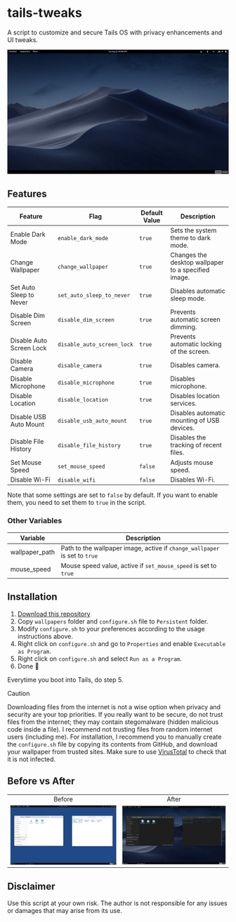 # tails-tweaks

A script to customize and secure Tails OS with privacy enhancements and UI tweaks.

![](https://raw.githubusercontent.com/Tetrax-10/tails-tweaks/main/assets/showcase.jpg)

## Features

| Feature                  | Flag                       | Default Value | Description                                         |
| ------------------------ | -------------------------- | ------------- | --------------------------------------------------- |
| Enable Dark Mode         | `enable_dark_mode`         | `true`        | Sets the system theme to dark mode.                 |
| Change Wallpaper         | `change_wallpaper`         | `true`        | Changes the desktop wallpaper to a specified image. |
| Set Auto Sleep to Never  | `set_auto_sleep_to_never`  | `true`        | Disables automatic sleep mode.                      |
| Disable Dim Screen       | `disable_dim_screen`       | `true`        | Prevents automatic screen dimming.                  |
| Disable Auto Screen Lock | `disable_auto_screen_lock` | `true`        | Prevents automatic locking of the screen.           |
| Disable Camera           | `disable_camera`           | `true`        | Disables camera.                                    |
| Disable Microphone       | `disable_microphone`       | `true`        | Disables microphone.                                |
| Disable Location         | `disable_location`         | `true`        | Disables location services.                         |
| Disable USB Auto Mount   | `disable_usb_auto_mount`   | `true`        | Disables automatic mounting of USB devices.         |
| Disable File History     | `disable_file_history`     | `true`        | Disables the tracking of recent files.              |
| Set Mouse Speed          | `set_mouse_speed`          | `false`       | Adjusts mouse speed.                                |
| Disable Wi-Fi            | `disable_wifi`             | `false`       | Disables Wi-Fi.                                     |

Note that some settings are set to `false` by default. If you want to enable them, you need to set them to `true` in the script.

### Other Variables

| Variable       | Description                                                                |
| -------------- | -------------------------------------------------------------------------- |
| wallpaper_path | Path to the wallpaper image, active if `change_wallpaper` is set to `true` |
| mouse_speed    | Mouse speed value, active if `set_mouse_speed` is set to `true`            |

## Installation

1. [Download this repository](https://github.com/Tetrax-10/tails-tweaks/archive/refs/heads/main.zip)
2. Copy `wallpapers` folder and `configure.sh` file to `Persistent` folder.
3. Modify `configure.sh` to your preferences according to the usage instructions above.
4. Right click on `configure.sh` and go to `Properties` and enable `Executable as Program`.
5. Right click on `configure.sh` and select `Run as a Program`.
6. Done 🎉

Everytime you boot into Tails, do step 5.

> [!CAUTION]
> Downloading files from the internet is not a wise option when privacy and security are your top priorities. If you really want to be secure, do not trust files from the internet; they may contain stegomalware (hidden malicious code inside a file). I recommend not trusting files from random internet users (including me). For installation, I recommend you to manually create the `configure.sh` file by copying its contents from GitHub, and download your wallpaper from trusted sites. Make sure to use [VirusTotal](https://www.virustotal.com/gui/) to check that it is not infected.

## Before vs After

<table>
  <tr align="center">
    <td>Before</td>
    <td>After</td>
  </tr>
  <tr align="center">
    <td>
      <img alt="Before" src="https://raw.githubusercontent.com/Tetrax-10/tails-tweaks/main/assets/before.jpg" style="width: 400px;">
    </td>
    <td>
      <img alt="After" src="https://raw.githubusercontent.com/Tetrax-10/tails-tweaks/main/assets/after.jpg" style="width: 400px;">
    </td>
  </tr>
</table>

## Disclaimer

Use this script at your own risk. The author is not responsible for any issues or damages that may arise from its use.
